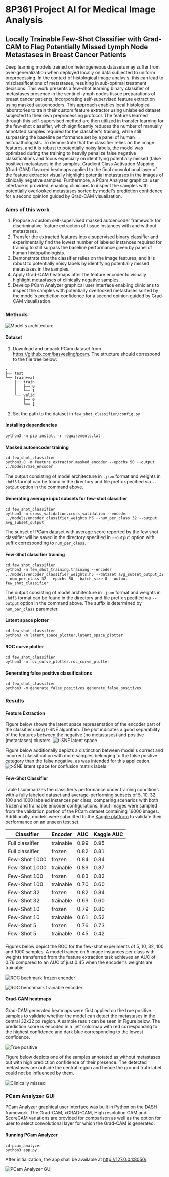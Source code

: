 # 8P361 Project AI for Medical Image Analysis

## Locally Trainable Few-Shot Classifier with Grad-CAM to Flag Potentially Missed Lymph Node Metastases in Breast Cancer Patients
Deep learning models trained on heterogeneous datasets may suffer from over-generalization when deployed locally on data subjected to uniform preprocessing. In the context of histological image analysis, this can lead to misclassifications of metastases, resulting in sub-optimal treatment decisions. This work presents a few-shot learning binary classifier of metastases presence in the sentinel lymph nodes tissue preparations of breast cancer patients, incorporating self-supervised feature extraction using masked autoencoders. This approach enables local histological laboratories to train their custom feature extractor using unlabeled dataset subjected to their own preprocessing protocol. The features learned through this self-supervised method are then utilized in transfer learning for the few-shot classifier, which significantly reduces the number of manually annotated samples required for the classifier's training, while still surpassing the baseline performance set by a panel of human histopathologists. To demonstrate that the classifier relies on the image features, and it is robust to potentially noisy labels, the model was optimized during the training to heavily penalize false negative classifications and focus especially on identifying potentially missed (false positive) metastases in the samples. Gradient Class Activation Mapping (Grad-CAM) flavored heatmaps applied to the final convolutional layer of the feature extractor visually highlight potential metastases in the images of clinically negative samples. Furthermore, a PCam Analyzer graphical user interface is provided, enabling clinicians to inspect the samples with potentially overlooked metastases sorted by model's prediction confidence for a second opinion guided by Grad-CAM visualisation.

### Aims of this work

1. Propose a custom self-supervised masked autoencoder framework for discriminative feature extraction of tissue instances with and without metastases.
2. Transfer the extracted features into a supervised binary classifier and experimentally find the lowest number of labeled instances required for training to still surpass the baseline performance given by panel of human histopathologists.
3. Demonstrate that the classifier relies on the image features, and it is robust to potentially noisy labels by identifying potentially missed metastases in the samples.  
4. Apply Grad-CAM heatmaps after the feature encoder to visually highlight metastases of clinically negative samples.
5. Develop PCam Analyzer graphical user interface enabling clinicians to inspect the samples with potentially overlooked metastases sorted by the model's prediction confidence for a second opinion guided by Grad-CAM visualisation.


### Methods

![Model's architecture](assets/8p361_project2.drawio.png)

#### Dataset
1. Download and unpack PCam dataset from https://github.com/basveeling/pcam. The structure should correspond to the file tree below:

```
.
├── test
└── train+val
    ├── train
    │   ├── 0
    │   └── 1
    └── valid
        ├── 0
        └── 1
```

2. Set the path to the dataset in `few_shot_classifier/config.py`

#### Installing dependencies
```
python3 -m pip install -r requirements.txt
```

#### Masked autoencoder training
```
cd few_shot_classifier
python3.8 -m feature_extractor.masked_encoder --epochs 50 --output ../models/mae_encoder
```

The output consisting of model architecture in `.json` format 
and weights in `.hdf5` format can be found in the directory and file prefix 
specified via `--output` option in the command above.

#### Generating average input subsets for few-shot classifier
```
cd few_shot_classifier
python3 -m cross_validation.cross_validation --encoder ../models/encoder_classifier_weights.h5 --num_per_class 32 --output avg_subset_output
```

The subset of PCam dataset with average score reported by the few shot classifier will be saved in the directory 
specified in `--output` option with suffix corresponding to `num_per_class`.

#### Few-Shot classifier training
```
cd few_shot_classifier
python3 -m few_shot_training.training --encoder ../models/encoder_classifier_weights.h5 --dataset avg_subset_output_32 --num_per_class 32 --epochs 50 --batch_size 8 --output few_shot_classifier
```

The output consisting of model architecture in `.json` format 
and weights in `.hdf5` format can be found in the directory and file prefix 
specified via `--output` option in the command above. The suffix is determined by `num_per_class` parameter.


#### Latent space plotter
```
cd few_shot_classifier
python3 -m latent_space_plotter.latent_space_plotter
```

#### ROC curve plotter
```
cd few_shot_classifier
python3 -m roc_curve_plotter.roc_curve_plotter
```

#### Generating false positive classifications
```
cd few_shot_classifier
python3 -m generate_false_positives.generate_false_positives
```

### Results
#### Feature Extraction
Figure below shows the latent space 
representation of the encoder part of the classifier using t-SNE algorithm. 
The plot indicates a good separability of the features between the negative
(no metastases) and positive (metastases) clusters.
![t-SNE latent space](assets/latent_space_legend.png)

Figure below additionally depicts a distinction
between model's correct and incorrect classification with more samples 
belonging to the false positive category than the false negative, 
as was intended for this application. 
![t-SNE latent space for confusion matrix labels](assets/latent_space3.png)


#### Few-Shot Classifier
Table I summarizes the classifier's performance under training conditions with a fully labeled dataset and 
average-performing subsets of 5, 10, 32, 100 and 1000 labeled instances per class, 
comparing scenarios with both frozen and trainable encoder configurations. 
Input images were sampled from the validation portion of the PCam dataset containing 16000 images. 
Additionally, models were submitted to the [Kaggle platform](https://www.kaggle.com/competitions/histopathologic-cancer-detection) to validate their performance on an unseen test set.

| Classifier       | Encoder    | AUC  | Kaggle AUC |
|------------------|------------|------|------------|
| Full classifier  | trainable  | 0.99 | 0.95       |
| Full classifier  | frozen     | 0.82 | 0.81       |
| Few-Shot 1000    | frozen     | 0.84 | 0.84       |
| Few-Shot 1000    | trainable  | 0.89 | 0.87       |
| Few-Shot 100     | frozen     | 0.83 | 0.82       |
| Few-Shot 100     | trainable  | 0.70 | 0.60       |
| Few-Shot 32      | frozen     | 0.82 | 0.84       |
| Few-Shot 32      | trainable  | 0.69 | 0.60       |
| Few-Shot 10      | frozen     | 0.79 | 0.80       |
| Few-Shot 10      | trainable  | 0.61 | 0.52       |
| Few-Shot 5       | frozen     | 0.76 | 0.73       |
| Few-Shot 5       | trainable  | 0.45 | 0.42       |

Figures below depict the ROC for the few-shot experiments 
of 5, 10, 32, 100 and 1000 samples. A model trained on 5 image 
instances per class with weights transferred from the feature 
extraction task achieves an AUC of 0.76 compared to an AUC of just 0.45 when the encoder's weights are trainable. 

![ROC bechmark frozen encoder](assets/ROC_benchmark.png)

![ROC benchmark trainable encoder](assets/ROC_benchmark_trainable.png)

#### Grad-CAM heatmaps
Grad-CAM generated heatmaps were first applied on the true positive samples to validate whether the model 
can detect the metastases in the central 32x32 px region. A sample result can be seen in 
Figure below. The prediction score is encoded in a 'jet' colormap with red corresponding to
the highest confidence and dark blue corresponding to the lowest confidence. 

![True positive](assets/true_positive2.png)

Figure below depicts one of the samples annotated as without metastases but with high prediction confidence of their presence. The detected metastases are outside the central region and hence the ground truth label could not be influenced by them.

![Clinically missed](assets/clinically_missed.png)

### PCam Analyzer GUI
PCam Analyzer graphical user interface was built in Python on the DASH framework. The Grad-CAM, xGRAD-CAM, High resolution CAM and ScoreCAM variations are provided for comparison as well as the option
for user to select convolutional layer for which the Grad-CAM is generated.

#### Running PCam Analyzer
```
cd pcam_analyzer
python3 app.py
```
After initialization, the app shall be available at http://127.0.0.1:8050/.


![PCam Analyzer GUI](assets/pcam_gui.png)

